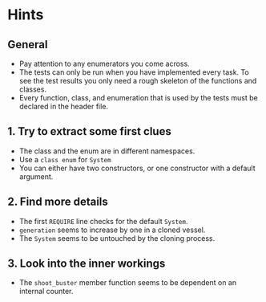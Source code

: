 # Hints

## General

- Pay attention to any enumerators you come across.
- The tests can only be run when you have implemented every task.
  To see the test results you only need a rough skeleton of the functions and classes.
- Every function, class, and enumeration that is used by the tests must be declared in the header file.

## 1. Try to extract some first clues

- The class and the enum are in different namespaces.
- Use a `class enum` for `System`
- You can either have two constructors, or one constructor with a default argument.

## 2. Find more details

- The first `REQUIRE` line checks for the default `System`.
- `generation` seems to increase by one in a cloned vessel.
- The `System` seems to be untouched by the cloning process.

## 3. Look into the inner workings

- The `shoot_buster` member function seems to be dependent on an internal counter.
